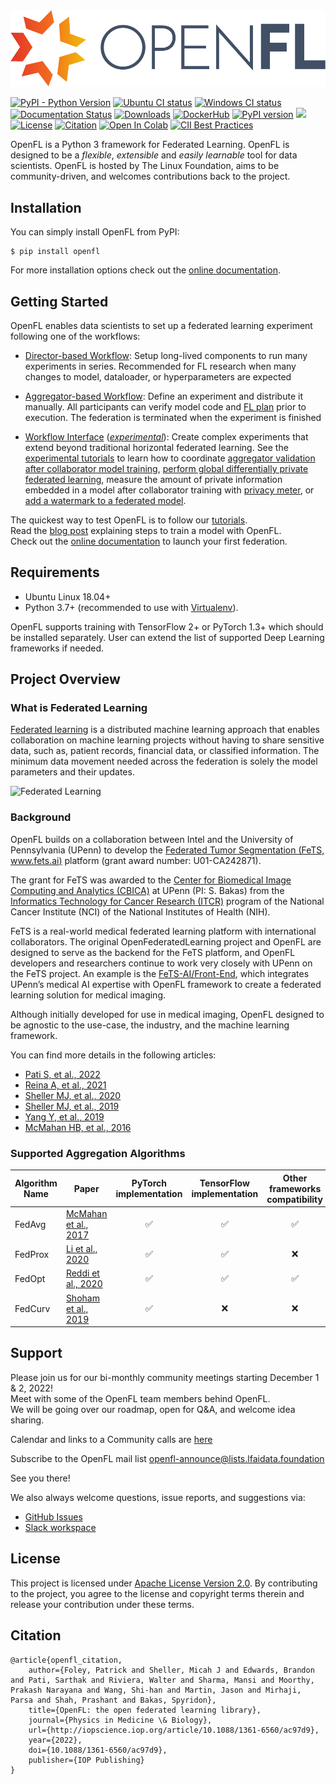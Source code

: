 <div align="center">
  <img src="https://github.com/securefederatedai/artwork/blob/main/PNG/OpenFL%20Logo%20-%20color.png?raw=true">
</div>

[![PyPI - Python Version](https://img.shields.io/badge/python-3.7%20%7C%203.8%20%7C%203.9%20%7C%203.10-blue)](https://pypi.org/project/openfl/)
[![Ubuntu CI status](https://github.com/intel/openfl/actions/workflows/ubuntu.yml/badge.svg)](https://github.com/intel/openfl/actions/workflows/ubuntu.yml)
[![Windows CI status](https://github.com/intel/openfl/actions/workflows/windows.yml/badge.svg)](https://github.com/intel/openfl/actions/workflows/windows.yml)
[![Documentation Status](https://readthedocs.org/projects/openfl/badge/?version=latest)](https://openfl.readthedocs.io/en/latest/?badge=latest)
[![Downloads](https://pepy.tech/badge/openfl)](https://pepy.tech/project/openfl)
[![DockerHub](https://img.shields.io/docker/pulls/intel/openfl.svg)](https://hub.docker.com/r/intel/openfl)
[![PyPI version](https://img.shields.io/pypi/v/openfl)](https://pypi.org/project/openfl/)
[<img src="https://img.shields.io/badge/slack-@openfl-blue.svg?logo=slack">](https://join.slack.com/t/openfl/shared_invite/zt-ovzbohvn-T5fApk05~YS_iZhjJ5yaTw) 
[![License](https://img.shields.io/badge/License-Apache%202.0-brightgreen.svg)](https://opensource.org/licenses/Apache-2.0)
[![Citation](https://img.shields.io/badge/cite-citation-brightgreen)](https://arxiv.org/abs/2105.06413)
[![Open In Colab](https://colab.research.google.com/assets/colab-badge.svg)](https://colab.research.google.com/github/intel/openfl/blob/develop/openfl-tutorials/interactive_api/numpy_linear_regression/workspace/SingleNotebook.ipynb)
[![CII Best Practices](https://bestpractices.coreinfrastructure.org/projects/6599/badge)](https://bestpractices.coreinfrastructure.org/projects/6599)

OpenFL is a Python 3 framework for Federated Learning. OpenFL is designed to be a _flexible_, _extensible_ and _easily learnable_ tool for data scientists. OpenFL is hosted by The Linux Foundation, aims to be community-driven, and welcomes contributions back to the project. 

## Installation

You can simply install OpenFL from PyPI:

```
$ pip install openfl
```
For more installation options check out the [online documentation](https://openfl.readthedocs.io/en/latest/install.html).

## Getting Started


OpenFL enables data scientists to set up a federated learning experiment following one of the workflows:

- [Director-based Workflow](https://openfl.readthedocs.io/en/latest/running_the_federation.html#director-based-workflow):
Setup long-lived components to run many experiments in series. Recommended for FL research when many changes to model, dataloader, or hyperparameters are expected

- [Aggregator-based Workflow](https://openfl.readthedocs.io/en/latest/running_the_federation.html#aggregator-based-workflow):
Define an experiment and distribute it manually. All participants can verify model code and [FL plan](https://openfl.readthedocs.io/en/latest/running_the_federation.html#federated-learning-plan-fl-plan-settings) prior to execution. The federation is terminated when the experiment is finished

- [Workflow Interface](https://openfl.readthedocs.io/en/latest/workflow_interface.html) ([*experimental*](https://openfl.readthedocs.io/en/latest/experimental_features.html)):
Create complex experiments that extend beyond traditional horizontal federated learning. See the [experimental tutorials](https://github.com/intel/openfl/blob/develop/openfl-tutorials/experimental/) to learn how to coordinate [aggregator validation after collaborator model training](https://github.com/intel/openfl/tree/develop/openfl-tutorials/experimental/Workflow_Interface_102_Aggregator_Validation.ipynb), [perform global differentially private federated learning](https://github.com/psfoley/openfl/tree/experimental-workflow-interface/openfl-tutorials/experimental/Global_DP), measure the amount of private information embedded in a model after collaborator training with [privacy meter](https://github.com/intel/openfl/blob/develop/openfl-tutorials/experimental/Privacy_Meter/readme.md), or [add a watermark to a federated model](https://github.com/intel/openfl/blob/develop/openfl-tutorials/experimental/Workflow_Interface_301_MNIST_Watermarking.ipynb).

The quickest way to test OpenFL is to follow our [tutorials](https://github.com/intel/openfl/tree/develop/openfl-tutorials). </br>
Read the [blog post](https://towardsdatascience.com/go-federated-with-openfl-8bc145a5ead1) explaining steps to train a model with OpenFL. </br>
Check out the [online documentation](https://openfl.readthedocs.io/en/latest/index.html) to launch your first federation.


## Requirements

- Ubuntu Linux 18.04+
- Python 3.7+ (recommended to use with [Virtualenv](https://virtualenv.pypa.io/en/latest/)).

OpenFL supports training with TensorFlow 2+ or PyTorch 1.3+ which should be installed separately. User can extend the list of supported Deep Learning frameworks if needed.

## Project Overview
### What is Federated Learning

[Federated learning](https://en.wikipedia.org/wiki/Federated_learning) is a distributed machine learning approach that enables collaboration on machine learning projects without having to share sensitive data, such as, patient records, financial data, or classified information. The minimum data movement needed across the federation is solely the model parameters and their updates.

![Federated Learning](https://raw.githubusercontent.com/intel/openfl/develop/docs/images/diagram_fl_new.png)


### Background
OpenFL builds on a collaboration between Intel and the University of Pennsylvania (UPenn) to develop the [Federated Tumor Segmentation (FeTS, www.fets.ai)](https://www.fets.ai/) platform (grant award number: U01-CA242871). 

The grant for FeTS was awarded to the [Center for Biomedical Image Computing and Analytics (CBICA)](https://www.cbica.upenn.edu/) at UPenn (PI: S. Bakas) from the [Informatics Technology for Cancer Research (ITCR)](https://itcr.cancer.gov/) program of the National Cancer Institute (NCI) of the National Institutes of Health (NIH). 

FeTS is a real-world medical federated learning platform with international collaborators. The original OpenFederatedLearning project and OpenFL are designed to serve as the backend for the FeTS platform, 
and OpenFL developers and researchers continue to work very closely with UPenn on the FeTS project. An example is the [FeTS-AI/Front-End](https://github.com/FETS-AI/Front-End), which integrates UPenn’s medical AI expertise with OpenFL framework to create a federated learning solution for medical imaging. 

Although initially developed for use in medical imaging, OpenFL designed to be agnostic to the use-case, the industry, and the machine learning framework.

You can find more details in the following articles:
- [Pati S, et al., 2022](https://www.nature.com/articles/s41467-022-33407-5)
- [Reina A, et al., 2021](https://arxiv.org/abs/2105.06413)
- [Sheller MJ,  et al., 2020](https://www.nature.com/articles/s41598-020-69250-1) 
- [Sheller MJ, et al., 2019](https://www.ncbi.nlm.nih.gov/pmc/articles/PMC6589345)
- [Yang Y, et al., 2019](https://arxiv.org/abs/1902.04885)
- [McMahan HB, et al., 2016](https://arxiv.org/abs/1602.05629)


### Supported Aggregation Algorithms
| Algorithm Name | Paper | PyTorch implementation | TensorFlow implementation | Other frameworks compatibility | How to use | 
| -------------- | ----- | :--------------------: | :-----------------------: | :----------------------------: | ---------- |
| FedAvg | [McMahan et al., 2017](https://arxiv.org/pdf/1602.05629.pdf) | ✅ | ✅ | ✅ | [docs](http://openfl.readthedocs.io/en/latest/supported_aggregation_algorithms.html#fedavg) |
| FedProx | [Li et al., 2020](https://arxiv.org/pdf/1812.06127.pdf) | ✅ | ✅ | ❌ | [docs](http://openfl.readthedocs.io/en/latest/supported_aggregation_algorithms.html#fedprox) |
| FedOpt | [Reddi et al., 2020](https://arxiv.org/abs/2003.00295) | ✅ | ✅ | ✅ | [docs](http://openfl.readthedocs.io/en/latest/supported_aggregation_algorithms.html#fedopt) |
| FedCurv | [Shoham et al., 2019](https://arxiv.org/pdf/1910.07796.pdf) | ✅ | ❌ | ❌ | [docs](http://openfl.readthedocs.io/en/latest/supported_aggregation_algorithms.html#fedcurv) |

## Support
Please join us for our bi-monthly community meetings starting December 1 & 2, 2022! <br>
Meet with some of the OpenFL team members behind OpenFL. <br>
We will be going over our roadmap, open for Q&A, and welcome idea sharing. <br>

Calendar and links to a Community calls are [here](https://wiki.lfaidata.foundation/pages/viewpage.action?pageId=70648254)

Subscribe to the OpenFL mail list openfl-announce@lists.lfaidata.foundation


See you there!

We also always welcome questions, issue reports, and suggestions via:

* [GitHub Issues](https://github.com/intel/openfl/issues)
* [Slack workspace](https://join.slack.com/t/openfl/shared_invite/zt-ovzbohvn-T5fApk05~YS_iZhjJ5yaTw)

## License
This project is licensed under [Apache License Version 2.0](LICENSE). By contributing to the project, you agree to the license and copyright terms therein and release your contribution under these terms.


## Citation

```
@article{openfl_citation,
	author={Foley, Patrick and Sheller, Micah J and Edwards, Brandon and Pati, Sarthak and Riviera, Walter and Sharma, Mansi and Moorthy, Prakash Narayana and Wang, Shi-han and Martin, Jason and Mirhaji, Parsa and Shah, Prashant and Bakas, Spyridon},
	title={OpenFL: the open federated learning library},
	journal={Physics in Medicine \& Biology},
	url={http://iopscience.iop.org/article/10.1088/1361-6560/ac97d9},
	year={2022},
	doi={10.1088/1361-6560/ac97d9},
	publisher={IOP Publishing}
}
```


